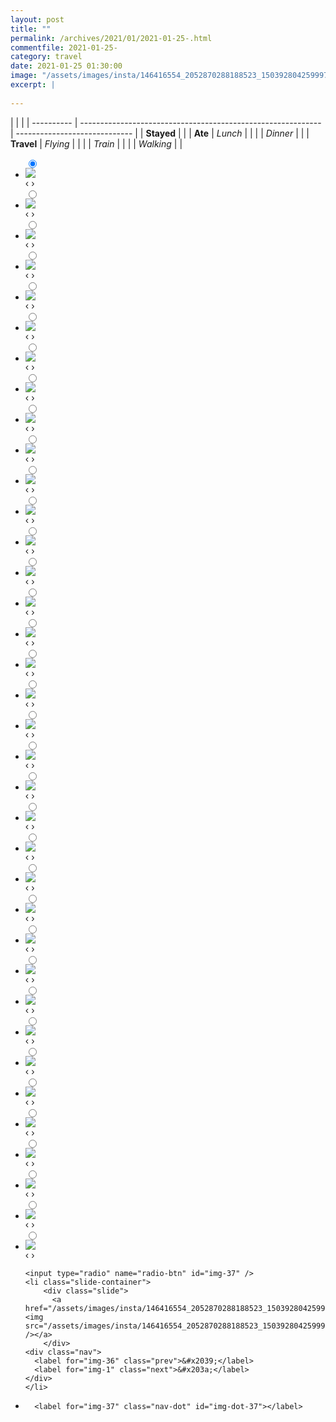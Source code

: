 ```yaml
---
layout: post
title: ""
permalink: /archives/2021/01/2021-01-25-.html
commentfile: 2021-01-25-
category: travel
date: 2021-01-25 01:30:00
image: "/assets/images/insta/146416554_2052870288188523_1503928042599971520_n_18103614547203479.jpg"
excerpt: |
  
---
```


|            |                                                              |
| ---------- | ------------------------------------------------------------ | ----------------------------- |
| **Stayed** |  |
| **Ate**    | _Lunch_                                                      |          |
|            | _Dinner_                                                     |          |
| **Travel** | _Flying_                                                     |          |
|            | _Train_                                                      |          |
|            | _Walking_                                                    |          |





<ul class="slides">
    <input type="radio" name="radio-btn" id="img-1" checked="checked" />
    <li class="slide-container">
        <div class="slide">
          <a href="/assets/images/insta/146809045_1082342218951366_4124539416462102526_n_18138594583091130.jpg"><img src="/assets/images/insta/146809045_1082342218951366_4124539416462102526_n_18138594583091130.jpg" /></a>
        </div>
    <div class="nav">
      <label for="img-37" class="prev">&#x2039;</label>
      <label for="img-2" class="next">&#x203a;</label>
    </div>
    </li>
        <input type="radio" name="radio-btn" id="img-2"  />
    <li class="slide-container">
        <div class="slide">
          <a href="/assets/images/insta/147317432_1168036223625521_4783185866784298984_n_17900174521751137.jpg"><img src="/assets/images/insta/147317432_1168036223625521_4783185866784298984_n_17900174521751137.jpg" /></a>
        </div>
    <div class="nav">
      <label for="img-1" class="prev">&#x2039;</label>
      <label for="img-3" class="next">&#x203a;</label>
    </div>
    </li>
        <input type="radio" name="radio-btn" id="img-3"  />
    <li class="slide-container">
        <div class="slide">
          <a href="/assets/images/insta/147539626_896873644400649_4905690430384885684_n_18069852244262154.jpg"><img src="/assets/images/insta/147539626_896873644400649_4905690430384885684_n_18069852244262154.jpg" /></a>
        </div>
    <div class="nav">
      <label for="img-2" class="prev">&#x2039;</label>
      <label for="img-4" class="next">&#x203a;</label>
    </div>
    </li>
        <input type="radio" name="radio-btn" id="img-4"  />
    <li class="slide-container">
        <div class="slide">
          <a href="/assets/images/insta/146481892_114497740613022_8204473142051354594_n_17871104717272101.jpg"><img src="/assets/images/insta/146481892_114497740613022_8204473142051354594_n_17871104717272101.jpg" /></a>
        </div>
    <div class="nav">
      <label for="img-3" class="prev">&#x2039;</label>
      <label for="img-5" class="next">&#x203a;</label>
    </div>
    </li>
        <input type="radio" name="radio-btn" id="img-5"  />
    <li class="slide-container">
        <div class="slide">
          <a href="/assets/images/insta/146300258_642845753098715_3643806610315009505_n_18098892448213647.jpg"><img src="/assets/images/insta/146300258_642845753098715_3643806610315009505_n_18098892448213647.jpg" /></a>
        </div>
    <div class="nav">
      <label for="img-4" class="prev">&#x2039;</label>
      <label for="img-6" class="next">&#x203a;</label>
    </div>
    </li>
        <input type="radio" name="radio-btn" id="img-6"  />
    <li class="slide-container">
        <div class="slide">
          <a href="/assets/images/insta/146278768_1359377891088012_8000925577150742701_n_17907831037643693.jpg"><img src="/assets/images/insta/146278768_1359377891088012_8000925577150742701_n_17907831037643693.jpg" /></a>
        </div>
    <div class="nav">
      <label for="img-5" class="prev">&#x2039;</label>
      <label for="img-7" class="next">&#x203a;</label>
    </div>
    </li>
        <input type="radio" name="radio-btn" id="img-7"  />
    <li class="slide-container">
        <div class="slide">
          <a href="/assets/images/insta/147453375_533452534285336_4930920934208934075_n_18156311557108923.jpg"><img src="/assets/images/insta/147453375_533452534285336_4930920934208934075_n_18156311557108923.jpg" /></a>
        </div>
    <div class="nav">
      <label for="img-6" class="prev">&#x2039;</label>
      <label for="img-8" class="next">&#x203a;</label>
    </div>
    </li>
        <input type="radio" name="radio-btn" id="img-8"  />
    <li class="slide-container">
        <div class="slide">
          <a href="/assets/images/insta/146458286_173633190871878_6990300339150118640_n_17895988702820618.jpg"><img src="/assets/images/insta/146458286_173633190871878_6990300339150118640_n_17895988702820618.jpg" /></a>
        </div>
    <div class="nav">
      <label for="img-7" class="prev">&#x2039;</label>
      <label for="img-9" class="next">&#x203a;</label>
    </div>
    </li>
        <input type="radio" name="radio-btn" id="img-9"  />
    <li class="slide-container">
        <div class="slide">
          <a href="/assets/images/insta/145546211_327404295308591_4198774186656476056_n_17877586646100297.jpg"><img src="/assets/images/insta/145546211_327404295308591_4198774186656476056_n_17877586646100297.jpg" /></a>
        </div>
    <div class="nav">
      <label for="img-8" class="prev">&#x2039;</label>
      <label for="img-10" class="next">&#x203a;</label>
    </div>
    </li>
        <input type="radio" name="radio-btn" id="img-10"  />
    <li class="slide-container">
        <div class="slide">
          <a href="/assets/images/insta/146247067_3787317501307405_3627250963173395695_n_17843747252525896.jpg"><img src="/assets/images/insta/146247067_3787317501307405_3627250963173395695_n_17843747252525896.jpg" /></a>
        </div>
    <div class="nav">
      <label for="img-9" class="prev">&#x2039;</label>
      <label for="img-11" class="next">&#x203a;</label>
    </div>
    </li>
        <input type="radio" name="radio-btn" id="img-11"  />
    <li class="slide-container">
        <div class="slide">
          <a href="/assets/images/insta/146941740_439952397128166_8637552327634867633_n_17890149553935648.jpg"><img src="/assets/images/insta/146941740_439952397128166_8637552327634867633_n_17890149553935648.jpg" /></a>
        </div>
    <div class="nav">
      <label for="img-10" class="prev">&#x2039;</label>
      <label for="img-12" class="next">&#x203a;</label>
    </div>
    </li>
        <input type="radio" name="radio-btn" id="img-12"  />
    <li class="slide-container">
        <div class="slide">
          <a href="/assets/images/insta/145985647_448883696249955_8215070185074352721_n_17860559192359689.jpg"><img src="/assets/images/insta/145985647_448883696249955_8215070185074352721_n_17860559192359689.jpg" /></a>
        </div>
    <div class="nav">
      <label for="img-11" class="prev">&#x2039;</label>
      <label for="img-13" class="next">&#x203a;</label>
    </div>
    </li>
        <input type="radio" name="radio-btn" id="img-13"  />
    <li class="slide-container">
        <div class="slide">
          <a href="/assets/images/insta/145755539_118622526829706_2280177325485858399_n_17871241490280823.jpg"><img src="/assets/images/insta/145755539_118622526829706_2280177325485858399_n_17871241490280823.jpg" /></a>
        </div>
    <div class="nav">
      <label for="img-12" class="prev">&#x2039;</label>
      <label for="img-14" class="next">&#x203a;</label>
    </div>
    </li>
        <input type="radio" name="radio-btn" id="img-14"  />
    <li class="slide-container">
        <div class="slide">
          <a href="/assets/images/insta/145560671_238296474429142_2352327538838324092_n_17872432988182191.jpg"><img src="/assets/images/insta/145560671_238296474429142_2352327538838324092_n_17872432988182191.jpg" /></a>
        </div>
    <div class="nav">
      <label for="img-13" class="prev">&#x2039;</label>
      <label for="img-15" class="next">&#x203a;</label>
    </div>
    </li>
        <input type="radio" name="radio-btn" id="img-15"  />
    <li class="slide-container">
        <div class="slide">
          <a href="/assets/images/insta/145499684_445997913191899_4758919280667795681_n_17897549233748825.jpg"><img src="/assets/images/insta/145499684_445997913191899_4758919280667795681_n_17897549233748825.jpg" /></a>
        </div>
    <div class="nav">
      <label for="img-14" class="prev">&#x2039;</label>
      <label for="img-16" class="next">&#x203a;</label>
    </div>
    </li>
        <input type="radio" name="radio-btn" id="img-16"  />
    <li class="slide-container">
        <div class="slide">
          <a href="/assets/images/insta/145351994_3014813245414017_6635267582605711600_n_17895525442800443.jpg"><img src="/assets/images/insta/145351994_3014813245414017_6635267582605711600_n_17895525442800443.jpg" /></a>
        </div>
    <div class="nav">
      <label for="img-15" class="prev">&#x2039;</label>
      <label for="img-17" class="next">&#x203a;</label>
    </div>
    </li>
        <input type="radio" name="radio-btn" id="img-17"  />
    <li class="slide-container">
        <div class="slide">
          <a href="/assets/images/insta/144789047_119664060049204_1600323428959166778_n_17877174713152569.jpg"><img src="/assets/images/insta/144789047_119664060049204_1600323428959166778_n_17877174713152569.jpg" /></a>
        </div>
    <div class="nav">
      <label for="img-16" class="prev">&#x2039;</label>
      <label for="img-18" class="next">&#x203a;</label>
    </div>
    </li>
        <input type="radio" name="radio-btn" id="img-18"  />
    <li class="slide-container">
        <div class="slide">
          <a href="/assets/images/insta/145115759_876833189823699_3893385494108368436_n_18193903276044894.jpg"><img src="/assets/images/insta/145115759_876833189823699_3893385494108368436_n_18193903276044894.jpg" /></a>
        </div>
    <div class="nav">
      <label for="img-17" class="prev">&#x2039;</label>
      <label for="img-19" class="next">&#x203a;</label>
    </div>
    </li>
        <input type="radio" name="radio-btn" id="img-19"  />
    <li class="slide-container">
        <div class="slide">
          <a href="/assets/images/insta/144763258_243173307396434_6840512775931738112_n_17954460583402656.jpg"><img src="/assets/images/insta/144763258_243173307396434_6840512775931738112_n_17954460583402656.jpg" /></a>
        </div>
    <div class="nav">
      <label for="img-18" class="prev">&#x2039;</label>
      <label for="img-20" class="next">&#x203a;</label>
    </div>
    </li>
        <input type="radio" name="radio-btn" id="img-20"  />
    <li class="slide-container">
        <div class="slide">
          <a href="/assets/images/insta/144966334_425038835371054_7986322958273021664_n_18195893053016335.jpg"><img src="/assets/images/insta/144966334_425038835371054_7986322958273021664_n_18195893053016335.jpg" /></a>
        </div>
    <div class="nav">
      <label for="img-19" class="prev">&#x2039;</label>
      <label for="img-21" class="next">&#x203a;</label>
    </div>
    </li>
        <input type="radio" name="radio-btn" id="img-21"  />
    <li class="slide-container">
        <div class="slide">
          <a href="/assets/images/insta/143967728_454805555545344_3446326639009879179_n_18068908348260320.jpg"><img src="/assets/images/insta/143967728_454805555545344_3446326639009879179_n_18068908348260320.jpg" /></a>
        </div>
    <div class="nav">
      <label for="img-20" class="prev">&#x2039;</label>
      <label for="img-22" class="next">&#x203a;</label>
    </div>
    </li>
        <input type="radio" name="radio-btn" id="img-22"  />
    <li class="slide-container">
        <div class="slide">
          <a href="/assets/images/insta/144728102_897190644459576_205627665310090873_n_17876558057106484.jpg"><img src="/assets/images/insta/144728102_897190644459576_205627665310090873_n_17876558057106484.jpg" /></a>
        </div>
    <div class="nav">
      <label for="img-21" class="prev">&#x2039;</label>
      <label for="img-23" class="next">&#x203a;</label>
    </div>
    </li>
        <input type="radio" name="radio-btn" id="img-23"  />
    <li class="slide-container">
        <div class="slide">
          <a href="/assets/images/insta/144359363_1097090810762994_188157093510161086_n_17887208536965520.jpg"><img src="/assets/images/insta/144359363_1097090810762994_188157093510161086_n_17887208536965520.jpg" /></a>
        </div>
    <div class="nav">
      <label for="img-22" class="prev">&#x2039;</label>
      <label for="img-24" class="next">&#x203a;</label>
    </div>
    </li>
        <input type="radio" name="radio-btn" id="img-24"  />
    <li class="slide-container">
        <div class="slide">
          <a href="/assets/images/insta/144005683_1049857312149410_6442652349882821935_n_17866234385289939.jpg"><img src="/assets/images/insta/144005683_1049857312149410_6442652349882821935_n_17866234385289939.jpg" /></a>
        </div>
    <div class="nav">
      <label for="img-23" class="prev">&#x2039;</label>
      <label for="img-25" class="next">&#x203a;</label>
    </div>
    </li>
        <input type="radio" name="radio-btn" id="img-25"  />
    <li class="slide-container">
        <div class="slide">
          <a href="/assets/images/insta/144147485_1115826928866432_2128504813701648400_n_17880474386099519.jpg"><img src="/assets/images/insta/144147485_1115826928866432_2128504813701648400_n_17880474386099519.jpg" /></a>
        </div>
    <div class="nav">
      <label for="img-24" class="prev">&#x2039;</label>
      <label for="img-26" class="next">&#x203a;</label>
    </div>
    </li>
        <input type="radio" name="radio-btn" id="img-26"  />
    <li class="slide-container">
        <div class="slide">
          <a href="/assets/images/insta/144665481_1735904179905265_30366854554201511_n_17855913683494479.jpg"><img src="/assets/images/insta/144665481_1735904179905265_30366854554201511_n_17855913683494479.jpg" /></a>
        </div>
    <div class="nav">
      <label for="img-25" class="prev">&#x2039;</label>
      <label for="img-27" class="next">&#x203a;</label>
    </div>
    </li>
        <input type="radio" name="radio-btn" id="img-27"  />
    <li class="slide-container">
        <div class="slide">
          <a href="/assets/images/insta/143680678_758048018149032_4813611430285128518_n_17872449005206855.jpg"><img src="/assets/images/insta/143680678_758048018149032_4813611430285128518_n_17872449005206855.jpg" /></a>
        </div>
    <div class="nav">
      <label for="img-26" class="prev">&#x2039;</label>
      <label for="img-28" class="next">&#x203a;</label>
    </div>
    </li>
        <input type="radio" name="radio-btn" id="img-28"  />
    <li class="slide-container">
        <div class="slide">
          <a href="/assets/images/insta/144689985_563881617919334_2928969548249795849_n_18044363719304275.jpg"><img src="/assets/images/insta/144689985_563881617919334_2928969548249795849_n_18044363719304275.jpg" /></a>
        </div>
    <div class="nav">
      <label for="img-27" class="prev">&#x2039;</label>
      <label for="img-29" class="next">&#x203a;</label>
    </div>
    </li>
        <input type="radio" name="radio-btn" id="img-29"  />
    <li class="slide-container">
        <div class="slide">
          <a href="/assets/images/insta/143683845_845511576288798_8972993329051777774_n_18090608692238169.jpg"><img src="/assets/images/insta/143683845_845511576288798_8972993329051777774_n_18090608692238169.jpg" /></a>
        </div>
    <div class="nav">
      <label for="img-28" class="prev">&#x2039;</label>
      <label for="img-30" class="next">&#x203a;</label>
    </div>
    </li>
        <input type="radio" name="radio-btn" id="img-30"  />
    <li class="slide-container">
        <div class="slide">
          <a href="/assets/images/insta/143231906_753309828872838_3734643433915315460_n_17851562486507787.jpg"><img src="/assets/images/insta/143231906_753309828872838_3734643433915315460_n_17851562486507787.jpg" /></a>
        </div>
    <div class="nav">
      <label for="img-29" class="prev">&#x2039;</label>
      <label for="img-31" class="next">&#x203a;</label>
    </div>
    </li>
        <input type="radio" name="radio-btn" id="img-31"  />
    <li class="slide-container">
        <div class="slide">
          <a href="/assets/images/insta/144178696_208516120956435_810957120380495278_n_17858217821438042.jpg"><img src="/assets/images/insta/144178696_208516120956435_810957120380495278_n_17858217821438042.jpg" /></a>
        </div>
    <div class="nav">
      <label for="img-30" class="prev">&#x2039;</label>
      <label for="img-32" class="next">&#x203a;</label>
    </div>
    </li>
        <input type="radio" name="radio-btn" id="img-32"  />
    <li class="slide-container">
        <div class="slide">
          <a href="/assets/images/insta/142827233_426127778598620_5249354723337593117_n_18188602930001486.jpg"><img src="/assets/images/insta/142827233_426127778598620_5249354723337593117_n_18188602930001486.jpg" /></a>
        </div>
    <div class="nav">
      <label for="img-31" class="prev">&#x2039;</label>
      <label for="img-33" class="next">&#x203a;</label>
    </div>
    </li>
        <input type="radio" name="radio-btn" id="img-33"  />
    <li class="slide-container">
        <div class="slide">
          <a href="/assets/images/insta/142607665_504100963893945_2205554845897015305_n_18188126746011470.jpg"><img src="/assets/images/insta/142607665_504100963893945_2205554845897015305_n_18188126746011470.jpg" /></a>
        </div>
    <div class="nav">
      <label for="img-32" class="prev">&#x2039;</label>
      <label for="img-34" class="next">&#x203a;</label>
    </div>
    </li>
        <input type="radio" name="radio-btn" id="img-34"  />
    <li class="slide-container">
        <div class="slide">
          <a href="/assets/images/insta/142100987_237235137972427_4427577169172687851_n_17885072341996270.jpg"><img src="/assets/images/insta/142100987_237235137972427_4427577169172687851_n_17885072341996270.jpg" /></a>
        </div>
    <div class="nav">
      <label for="img-33" class="prev">&#x2039;</label>
      <label for="img-35" class="next">&#x203a;</label>
    </div>
    </li>
        <input type="radio" name="radio-btn" id="img-35"  />
    <li class="slide-container">
        <div class="slide">
          <a href="/assets/images/insta/143290460_209430017531775_472107449688914631_n_17872284176174001.jpg"><img src="/assets/images/insta/143290460_209430017531775_472107449688914631_n_17872284176174001.jpg" /></a>
        </div>
    <div class="nav">
      <label for="img-34" class="prev">&#x2039;</label>
      <label for="img-36" class="next">&#x203a;</label>
    </div>
    </li>
        <input type="radio" name="radio-btn" id="img-36"  />
    <li class="slide-container">
        <div class="slide">
          <a href="/assets/images/insta/142339396_3602223933228087_3431699276276842377_n_17869583990213554.jpg"><img src="/assets/images/insta/142339396_3602223933228087_3431699276276842377_n_17869583990213554.jpg" /></a>
        </div>
    <div class="nav">
      <label for="img-35" class="prev">&#x2039;</label>
      <label for="img-37" class="next">&#x203a;</label>
    </div>
    </li>
    
    <input type="radio" name="radio-btn" id="img-37" />
    <li class="slide-container">
        <div class="slide">
          <a href="/assets/images/insta/146416554_2052870288188523_1503928042599971520_n_18103614547203479.jpg"><img src="/assets/images/insta/146416554_2052870288188523_1503928042599971520_n_18103614547203479.jpg" /></a>
        </div>
    <div class="nav">
      <label for="img-36" class="prev">&#x2039;</label>
      <label for="img-1" class="next">&#x203a;</label>
    </div>
    </li>
			
<li class="nav-dots">
      <label for="img-1" class="nav-dot" id="img-dot-1"></label>
      <label for="img-2" class="nav-dot" id="img-dot-2"></label>
      <label for="img-3" class="nav-dot" id="img-dot-3"></label>
      <label for="img-4" class="nav-dot" id="img-dot-4"></label>
      <label for="img-5" class="nav-dot" id="img-dot-5"></label>
      <label for="img-6" class="nav-dot" id="img-dot-6"></label>
      <label for="img-7" class="nav-dot" id="img-dot-7"></label>
      <label for="img-8" class="nav-dot" id="img-dot-8"></label>
      <label for="img-9" class="nav-dot" id="img-dot-9"></label>
      <label for="img-10" class="nav-dot" id="img-dot-10"></label>
      <label for="img-11" class="nav-dot" id="img-dot-11"></label>
      <label for="img-12" class="nav-dot" id="img-dot-12"></label>
      <label for="img-13" class="nav-dot" id="img-dot-13"></label>
      <label for="img-14" class="nav-dot" id="img-dot-14"></label>
      <label for="img-15" class="nav-dot" id="img-dot-15"></label>
      <label for="img-16" class="nav-dot" id="img-dot-16"></label>
      <label for="img-17" class="nav-dot" id="img-dot-17"></label>
      <label for="img-18" class="nav-dot" id="img-dot-18"></label>
      <label for="img-19" class="nav-dot" id="img-dot-19"></label>
      <label for="img-20" class="nav-dot" id="img-dot-20"></label>
      <label for="img-21" class="nav-dot" id="img-dot-21"></label>
      <label for="img-22" class="nav-dot" id="img-dot-22"></label>
      <label for="img-23" class="nav-dot" id="img-dot-23"></label>
      <label for="img-24" class="nav-dot" id="img-dot-24"></label>
      <label for="img-25" class="nav-dot" id="img-dot-25"></label>
      <label for="img-26" class="nav-dot" id="img-dot-26"></label>
      <label for="img-27" class="nav-dot" id="img-dot-27"></label>
      <label for="img-28" class="nav-dot" id="img-dot-28"></label>
      <label for="img-29" class="nav-dot" id="img-dot-29"></label>
      <label for="img-30" class="nav-dot" id="img-dot-30"></label>
      <label for="img-31" class="nav-dot" id="img-dot-31"></label>
      <label for="img-32" class="nav-dot" id="img-dot-32"></label>
      <label for="img-33" class="nav-dot" id="img-dot-33"></label>
      <label for="img-34" class="nav-dot" id="img-dot-34"></label>
      <label for="img-35" class="nav-dot" id="img-dot-35"></label>
      <label for="img-36" class="nav-dot" id="img-dot-36"></label>

      <label for="img-37" class="nav-dot" id="img-dot-37"></label>

</li>
</ul>        
             

		